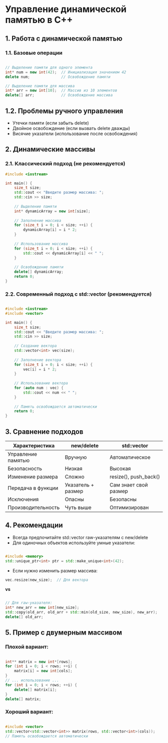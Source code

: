 # Управление динамической памятью в C++
## 1. Работа с динамической памятью
### 1.1. Базовые операции
```cpp

// Выделение памяти для одного элемента
int* num = new int(42);  // Инициализация значением 42
delete num;              // Освобождение памяти

// Выделение памяти для массива
int* arr = new int[10];  // Массив из 10 элементов
delete[] arr;            // Освобождение массива
```
## 1.2. Проблемы ручного управления
- Утечки памяти (если забыть delete)
- Двойное освобождение (если вызвать delete дважды)
- Висячие указатели (использование после освобождения)

## 2. Динамические массивы
### 2.1. Классический подход (не рекомендуется)
```cpp
#include <iostream>

int main() {
    size_t size;
    std::cout << "Введите размер массива: ";
    std::cin >> size;
    
    // Выделение памяти
    int* dynamicArray = new int[size];
    
    // Заполнение массива
    for (size_t i = 0; i < size; ++i) {
        dynamicArray[i] = i * 2;
    }
    
    // Использование массива
    for (size_t i = 0; i < size; ++i) {
        std::cout << dynamicArray[i] << " ";
    }
    
    // Освобождение памяти
    delete[] dynamicArray;
    return 0;
}
```
### 2.2. Современный подход с std::vector (рекомендуется)
```cpp

#include <iostream>
#include <vector>

int main() {
    size_t size;
    std::cout << "Введите размер массива: ";
    std::cin >> size;
    
    // Создание вектора
    std::vector<int> vec(size);
    
    // Заполнение вектора
    for (size_t i = 0; i < size; ++i) {
        vec[i] = i * 2;
    }
    
    // Использование вектора
    for (auto num : vec) {
        std::cout << num << " ";
    }
    
    // Память освобождается автоматически
    return 0;
}
```
## 3. Сравнение подходов
|Характеристика         |	new/delete          |	std::vector             |
|-----------------------|-----------------------|---------------------------|
|Управление памятью     |	Вручную             |	Автоматическое          |
|Безопасность           |	Низкая              |	Высокая                 |
|Изменение размера      |	Сложно              |	resize(), push_back()   |
|Передача в функции     |	Указатель + размер  |   Сам знает свой размер   |
|Исключения             |	Опасны              |	Безопасны               |
|Производительность     |	Чуть выше           |	Оптимизирован           |
## 4. Рекомендации
- Всегда предпочитайте std::vector raw-указателям с new/delete
- Для одиночных объектов используйте умные указатели:
```cpp

#include <memory>
std::unique_ptr<int> ptr = std::make_unique<int>(42);
```
- Если нужно изменить размер массива:
```cpp
vec.resize(new_size);  // Для вектора
```
**vs**
```cpp

// Для raw-указателя:
int* new_arr = new int[new_size];
std::copy(old_arr, old_arr + std::min(old_size, new_size), new_arr);
delete[] old_arr;
```
## 5. Пример с двумерным массивом
### Плохой вариант:
```cpp

int** matrix = new int*[rows];
for (int i = 0; i < rows; ++i) {
    matrix[i] = new int[cols];
}
// ... использование ...
for (int i = 0; i < rows; ++i) {
    delete[] matrix[i];
}
delete[] matrix;
```
### Хороший вариант:
```cpp

#include <vector>
std::vector<std::vector<int>> matrix(rows, std::vector<int>(cols));
// Память освобождается автоматически